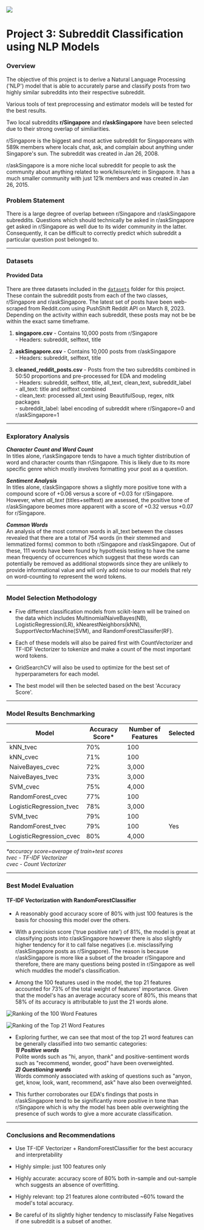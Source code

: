 # ![](https://ga-dash.s3.amazonaws.com/production/assets/logo-9f88ae6c9c3871690e33280fcf557f33.png) 


# Project 3: Subreddit Classification using NLP Models

### Overview

The objective of this project is to derive a Natural Language Processing ('NLP') model that is able to accurately parse and classify posts from two highly similar subreddits into their respective subreddit.  
  
Various tools of text preprocessing and estimator models will be tested for the best results.  
  
Two local subreddits **r/Singapore** and **r/askSingapore** have been selected due to their strong overlap of similiarities.  

r/Singapore is the biggest and most active subreddit for Singaporeans with 589k members where locals chat, ask, and complain about anything under Singapore's sun. The subreddit was created in Jan 26, 2008.  

r/askSingapore is a more niche local subreddit for people to ask the community about anything related to work/leisure/etc in Singapore. It has a much smaller community with just 121k members and was created in Jan 26, 2015. 



### Problem Statement

There is a large degree of overlap between r/Singapore and r/askSingapore subreddits. Questions which should technically be asked in r/askSingapore get asked in r/Singapore as well due to its wider community in the latter. Consequently, it can be difficult to correctly predict which subreddit a particular question post belonged to. 

---

### Datasets

#### Provided Data

There are three datasets included in the [`datasets`](./datasets/) folder for this project. These contain the subreddit posts from each of the two classes, r/Singapore and r/askSingapore. The latest set of posts have been web-scraped from Reddit.com using PushShift Reddit API on March 8, 2023. Depending on the activity within each subreddit, these posts may not be be within the exact same timeframe.  

1. **singapore.csv** - Contains 10,000 posts from r/Singapore  
        - Headers: subreddit, selftext, title

2. **askSingapore.csv** - Contains 10,000 posts from r/askSingapore  
        - Headers: subreddit, selftext, title
  
3. **cleaned_reddit_posts.csv** - Posts from the two subreddits combined in 50:50 proportions and pre-processed for EDA and modeling  
        - Headers: subreddit, selftext, title, all_text, clean_text, subreddit_label  
                -  all_text: title and selftext combined  
                - clean_text: processed all_text using BeautifulSoup, regex, nltk packages  
                - subreddit_label: label encoding of subreddit where r/Singapore=0 and r/askSingapore=1  
                
  
---  
     
### Exploratory Analysis

***Character Count and Word Count***  
In titles alone, r\askSingapore tends to have a much tighter distribution of word and character counts than r\Singapore. This is likely due to its more specific genre which mostly involves formatting your post as a question. 


***Sentiment Analysis***  
In titles alone, r/askSingapore shows a slightly more positive tone with a compound score of +0.06 versus a score of +0.03 for r/Singapore. However, when _all_text_ (titles+selftext) are assessed, the positive tone of r/askSingapore beomes more apparent with a score of +0.32 versus +0.07 for r/Singapore.  


***Common Words***  
An analysis of the most common words in all_text between the classes revealed that there are a total of 754 words (in their stemmed and lemmatized forms) common to both r/Singapore and r/askSingapore. Out of these, 111 words have been found by hypothesis testing to have the same mean frequency of occurrences which suggest that these words can potentially be removed as additional stopwords since they are unlikely to provide informational value and will only add noise to our models that rely on word-counting to represent the word tokens. 

---

### Model Selection Methodology  

* Five different classification models from scikit-learn will be trained on the data which includes MultinomialNaiveBayes(NB), LogisticRegression(LR), kNearestNeighbors(kNN), SupportVectorMachine(SVM), and RandomForestClassifer(RF).  

* Each of these models will also be paired first with CountVectorizer and TF-IDF Vectorizer to tokenize and make a count of the most important word tokens.  

* GridSearchCV will also be used to optimize for the best set of hyperparameters for each model.

* The best model will then be selected based on the best 'Accuracy Score'. 


---


### Model Results Benchmarking  
  
  
|Model|Accuracy Score*|Number of Features|Selected|
|---|---|---|---|
|kNN_tvec|70%|100|
|kNN_cvec|71%|100|
|NaiveBayes_cvec|72%|3,000|
|NaiveBayes_tvec|73%|3,000|
|SVM_cvec|75%|4,000|
|RandomForest_cvec|77%|100|
|LogisticRegression_tvec|78%|3,000|
|SVM_tvec|79%|100|
|RandomForest_tvec|79%|100|Yes|
|LogisticRegression_cvec|80%|4,000|  

_*accuracy score=average of train+test scores_  
_tvec - TF-IDF Vectorizer_  
_cvec - Count Vectorizer_
  
---
  

### Best Model Evaluation  

#### TF-IDF Vectorization with RandomForestClassifier 

* A reasonably good accuracy score of 80% with just 100 features is the basis for choosing this model over the others.  

* With a precision score ('true positive rate') of 81%, the model is great at classifying posts into r/askSingapore however there is also slightly higher tendency for it to call false negatives (i.e. misclassifying r/askSingapore posts as r/Singapore). The reason is because r/askSingapore is more like a subset of the broader r/Singapore and therefore, there are many questions being posted in r/Singapore as well which muddles the model's classification.  

* Among the 100 features used in the model, the top 21 features accounted for 73% of the total weight of features' importance. Given that the model's has an average accuracy score of 80%, this means that 58% of its accuracy is attributable to just the 21 words alone.  

![Ranking of the 100 Word Features](100_features_importances.png)  
  
  
    
    
![Ranking of the Top 21 Word Features](top_21_weights.png)  
  
    
    
* Exploring further, we can see that most of the top 21 word features can be generally classified into two semantic categories:  
    ***1) Positive words***  
        Polite words such as "hi, anyon, thank" and positive-sentiment words such as "recommend, wonder, good" have been overweighted.  
    ***2) Questioning words***  
        Words commonly associated with asking of questions such as "anyon, get, know, look, want, recommend, ask" have also been overweighted.  
      
* This further corroborates our EDA's findings that posts in r/askSingapore tend to be significantly more positive in tone than r/Singapore which is why the model has been able overweighting the presence of such words to give a more accurate classification.  

---

### Conclusions and Recommendations

* Use TF-IDF Vectorizer + RandomForestClassifier for the best accuracy and interpretability  

* Highly simple: just 100 features only  

* Highly accurate: accuracy score of 80% both in-sample and out-sample whch suggests an absence of overfitting.  

* Highly relevant: top 21 features alone contributed ~60% toward the model's total accuracy.  

* Be careful of its slightly higher tendency to misclassify False Negatives if one subreddit is a subset of another. 
